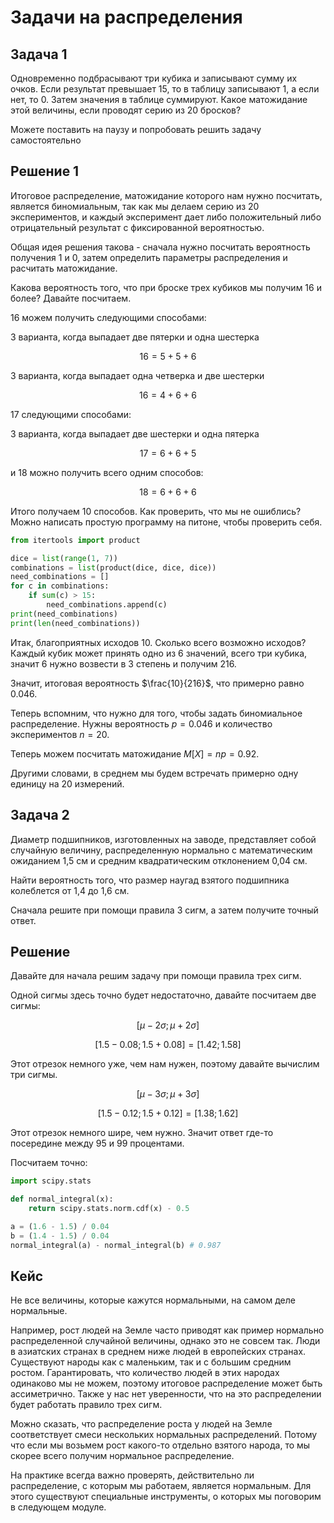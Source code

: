 # Задачи на распределения

## Задача 1

Одновременно подбрасывают три кубика и записывают сумму их очков. Если результат превышает 15, то в таблицу записывают 1, а если нет, то 0. Затем значения в таблице суммируют. Какое матожидание этой величины, если проводят серию из 20 бросков?

Можете поставить на паузу и попробовать решить задачу самостоятельно

## Решение 1

Итоговое распределение, матожидание которого нам нужно посчитать, является биномиальным, так как мы делаем серию из 20 экспериментов, и каждый эксперимент дает либо положительный либо отрицательный результат с фиксированной вероятностью.

Общая идея решения такова - сначала нужно посчитать вероятность получения 1 и 0, затем определить параметры распределения и расчитать матожидание.

Какова вероятность того, что при броске трех кубиков мы получим 16 и более? Давайте посчитаем.

16 можем получить следующими способами:

3 варианта, когда выпадает две пятерки и одна шестерка

$$16 = 5 + 5 + 6$$

3 варианта, когда выпадает одна четверка и две шестерки

$$16 = 4 + 6 + 6$$

17 следующими способами:

3 варианта, когда выпадает две шестерки и одна пятерка

$$17 = 6 + 6 + 5$$

и 18 можно получить всего одним способов:

$$18 = 6 + 6 + 6$$

Итого получаем 10 способов. Как проверить, что мы не ошиблись? Можно написать простую программу на питоне, чтобы проверить себя.

```python
from itertools import product

dice = list(range(1, 7))
combinations = list(product(dice, dice, dice))
need_combinations = []
for c in combinations:
    if sum(c) > 15:
        need_combinations.append(c)
print(need_combinations)
print(len(need_combinations))
```

Итак, благоприятных исходов 10. Сколько всего возможно исходов? Каждый кубик может принять одно из 6 значений, всего три кубика, значит 6 нужно возвести в 3 степень и получим 216.

Значит, итоговая вероятность $\frac{10}{216}$, что примерно равно 0.046.

Теперь вспомним, что нужно для того, чтобы задать биномиальное распределение. Нужны вероятность $p=0.046$ и количество экспериментов $n=20$.

Теперь можем посчитать матожидание $M[X] = np = 0.92$.

Другими словами, в среднем мы будем встречать примерно одну единицу на 20 измерений.

## Задача 2

Диаметр подшипников, изготовленных на заводе, представляет собой случайную величину, распределенную нормально с математическим ожиданием 1,5 см и средним квадратическим отклонением 0,04 см.

Найти вероятность того, что размер наугад взятого подшипника колеблется от 1,4 до 1,6 см.

Сначала решите при помощи правила 3 сигм, а затем получите точный ответ.

## Решение

Давайте для начала решим задачу при помощи правила трех сигм.

Одной сигмы здесь точно будет недостаточно, давайте посчитаем две сигмы:

$$[\mu - 2\sigma; \mu + 2\sigma]$$

$$[1.5 - 0.08; 1.5 + 0.08] = [1.42; 1.58]$$

Этот отрезок немного уже, чем нам нужен, поэтому давайте вычислим три сигмы.

$$[\mu - 3\sigma; \mu + 3\sigma]$$

$$[1.5 - 0.12; 1.5 + 0.12] = [1.38; 1.62]$$

Этот отрезок немного шире, чем нужно. Значит ответ где-то посередине между 95 и 99 процентами.

Посчитаем точно:

```python
import scipy.stats

def normal_integral(x):
    return scipy.stats.norm.cdf(x) - 0.5

a = (1.6 - 1.5) / 0.04
b = (1.4 - 1.5) / 0.04
normal_integral(a) - normal_integral(b) # 0.987
```

## Кейс

Не все величины, которые кажутся нормальными, на самом деле нормальные.

Например, рост людей на Земле часто приводят как пример нормально распределенной случайной величины, однако это не совсем так. Люди в азиатских странах в среднем ниже людей в европейских странах. Существуют народы как с маленьким, так и с большим средним ростом. Гарантировать, что количество людей в этих народах одинаково мы не можем, поэтому итоговое распределение может быть ассиметрично. Также у нас нет уверенности, что на это распределении будет работать правило трех сигм.

Можно сказать, что распределение роста у людей на Земле соответствует смеси нескольких нормальных распределений. Потому что если мы возьмем рост какого-то отдельно взятого народа, то мы скорее всего получим нормальное распределение.

На практике всегда важно проверять, действительно ли распределение, с которым мы работаем, является нормальным. Для этого существуют специальные инструменты, о которых мы поговорим в следующем модуле.
